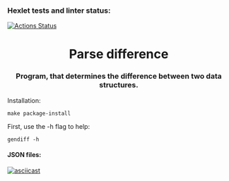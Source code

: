 ### Hexlet tests and linter status:
[![Actions Status](https://github.com/ygracoord/python-project-50/workflows/hexlet-check/badge.svg)](https://github.com/ygracoord/python-project-50/actions)

<h1 align="center">Parse difference</h1>
<h3 align="center">Program, that determines the difference between two data structures.</h3>

Installation:

    make package-install

First, use the -h flag to help:
    
    gendiff -h

<h4>JSON files:</h4>

[![asciicast](https://asciinema.org/a/570024.png)](https://asciinema.org/a/570024)
